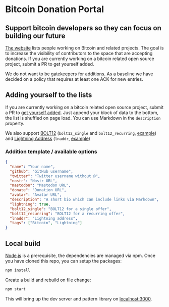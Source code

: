 # Bitcoin Donation Portal

## Support bitcoin developers so they can focus on building our future

[The website](https://bitcoindevlist.com/) lists people working on Bitcoin and related projects.
The goal is to increase the visibility of contributors to the space that are accepting donations.
If you are currently working on a bitcoin related open source project, submit a PR to get yourself added.

We do not want to be gatekeepers for additions.
As a baseline we have decided on a policy that requires at least one ACK for new entries.

## Adding yourself to the lists

If you are currently working on a bitcoin related open source project, submit a PR to [get yourself added](https://github.com/dennisreimann/bitcoindevlist.com/edit/master/donatees).
Just append your block of data to the bottom, the list is shuffled on page load.
You can use Markdown in the `description` property.

We also support [BOLT12](https://bolt12.org/) (`bolt12_single` and `bolt12_recurring`, [example](./donatees/sjors-provoost.json)) and [Lightning Address](https://lightningaddress.com/) (`lnaddr`, [example](./donatees/fitti.json))

### Addition template / available options

```json
{
  "name": "Your name",
  "github": "GitHub username",
  "twitter": "Twitter username without @",
  "nostr": "Nostr URL",
  "mastodon": "Mastodon URL",
  "donate": "Donation URL",
  "avatar": "Avatar URL",
  "description": "A short bio which can include links via Markdown",
  "lightning": true,
  "bolt12_single": "BOLT12 for a single offer",
  "bolt12_recurring": "BOLT12 for a recurring offer",
  "lnaddr": "Lightning address",
  "tags": ["Bitcoin", "Lightning"]
}
```

## Local build

[Node.js](https://nodejs.org/en/) is a prerequisite, the dependencies are managed via npm.
Once you have cloned this repo, you can setup the packages:

```bash
npm install
```

Create a build and rebuild on file change:

```bash
npm start
```

This will bring up the dev server and pattern library on [localhost:3000](http://localhost:3000).
